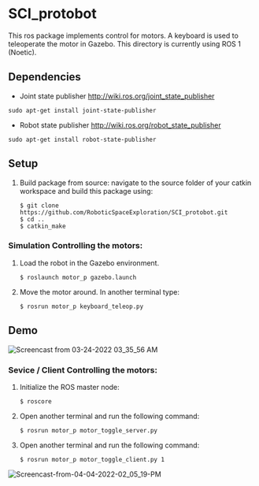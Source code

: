# SCI_protobot

This ros package implements control for motors. A keyboard is used to teleoperate the motor in Gazebo. This directory is currently using ROS 1 (Noetic).

## Dependencies
- Joint state publisher http://wiki.ros.org/joint_state_publisher
```
sudo apt-get install joint-state-publisher
```
- Robot state publisher http://wiki.ros.org/robot_state_publisher
```
sudo apt-get install robot-state-publisher
```

## Setup
1. Build package from source: navigate to the source folder of your catkin workspace and build this package using:
	```
	$ git clone https://github.com/RoboticSpaceExploration/SCI_protobot.git
	$ cd ..
	$ catkin_make
	```

### Simulation Controlling the motors:

1. Load the robot in the Gazebo environment.

	```
	$ roslaunch motor_p gazebo.launch
	```

2. Move the motor around. In another terminal type:

	 ```
	 $ rosrun motor_p keyboard_teleop.py 
	 ```

## Demo

![Screencast from 03-24-2022 03_35_56 AM](https://user-images.githubusercontent.com/70739998/159930850-f058981f-73fe-4b8a-8366-e06f385fa847.gif)

### Sevice / Client Controlling the motors:

1. Initialize the ROS master node:
	```
	$ roscore 
	```
2. Open another terminal and run the following command:
	```
	$ rosrun motor_p motor_toggle_server.py 
	```
3. Open another terminal and run the following command:

	```
	$ rosrun motor_p motor_toggle_client.py 1
	```
	
![Screencast-from-04-04-2022-02_05_19-PM](https://user-images.githubusercontent.com/70739998/161657922-42baa772-f963-4b01-a05e-aedb7f5762e8.gif)

